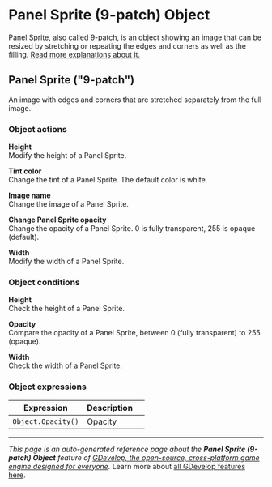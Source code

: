 # Panel Sprite (9-patch) Object

Panel Sprite, also called 9-patch, is an object showing an image that can be resized by stretching or repeating the edges and corners as well as the filling. [Read more explanations about it.](https://wiki.gdevelop.io/gdevelop5/objects/panel_sprite)



## Panel Sprite ("9-patch") 

An image with edges and corners that are stretched separately from the full image. 

### Object actions

**Height**  
Modify the height of a Panel Sprite.

**Tint color**  
Change the tint of a Panel Sprite. The default color is white.

**Image name**  
Change the image of a Panel Sprite.

**Change Panel Sprite opacity**  
Change the opacity of a Panel Sprite. 0 is fully transparent, 255 is opaque (default).

**Width**  
Modify the width of a Panel Sprite.

### Object conditions

**Height**  
Check the height of a Panel Sprite.

**Opacity**  
Compare the opacity of a Panel Sprite, between 0 (fully transparent) to 255 (opaque).

**Width**  
Check the width of a Panel Sprite.

### Object expressions

| Expression | Description |  |
|-----|-----|-----|
| `Object.Opacity()` | Opacity ||

---
*This page is an auto-generated reference page about the **Panel Sprite (9-patch) Object** feature of [GDevelop, the open-source, cross-platform game engine designed for everyone](https://gdevelop.io/).* Learn more about [all GDevelop features here](/gdevelop5/all-features).